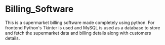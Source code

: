 # Billing_Software
This is a supermarket billing software made completely using python. For frontend Python's Tkinter is used and MySQL is used as a database to store and fetch the supermarket data and billing details along with customers details.
